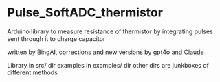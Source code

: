# Pulse_SoftADC_thermistor
Arduino library to measure resistance of thermistor by integrating pulses sent through it to charge capacitor 

  written by BingAI, corrections and new versions by gpt4o and Claude 

Library in src/ dir
examples in examples/ dir
other dirs are junkboxes of different methods
